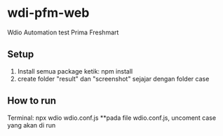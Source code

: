 # wdi-pfm-web
Wdio Automation test Prima Freshmart

Setup
------------
1. Install semua package ketik: npm install
2. create folder "result" dan "screenshot" sejajar dengan folder case

How to run
------------
Terminal: npx wdio wdio.conf.js 
**pada file wdio.conf.js, uncoment case yang akan di run

